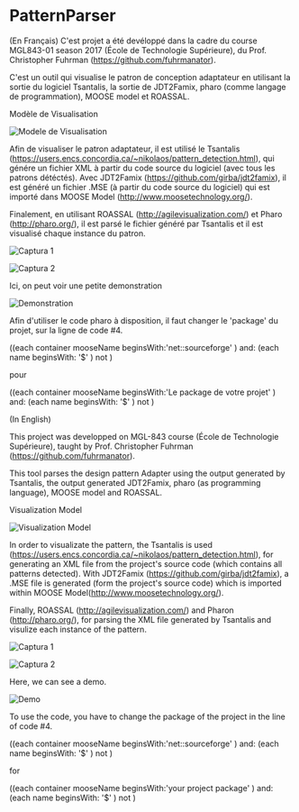 # PatternParser

(En Français)
C'est projet a été devéloppé dans la cadre du course MGL843-01 season 2017 (École de Technologie Supérieure), du Prof. Christopher Fuhrman (https://github.com/fuhrmanator).

C'est un outil qui visualise le patron de conception adaptateur en utilisant la sortie du logiciel Tsantalis, la sortie de JDT2Famix, pharo (comme langage de programmation), MOOSE model et ROASSAL.

Modèle de Visualisation 

![Modele de Visualisation](https://github.com/tebo93/PatternParser/blob/master/imagen%20modelo%20de%20visualisation.PNG)

Afin de visualiser le patron adaptateur, il est utilisé le Tsantalis (https://users.encs.concordia.ca/~nikolaos/pattern_detection.html), qui génére un fichier XML à partir du code source du logiciel (avec tous les patrons détéctés). Avec JDT2Famix (https://github.com/girba/jdt2famix), il est généré un fichier .MSE (à partir du code source du logiciel) qui est importé dans MOOSE Model (http://www.moosetechnology.org/).

Finalement, en utilisant ROASSAL (http://agilevisualization.com/) et Pharo (http://pharo.org/), il est parsé le fichier généré par Tsantalis et il est visualisé chaque instance du patron.


![Captura 1](https://github.com/tebo93/PatternParser/blob/master/Capture%201.PNG)

![Captura 2](https://github.com/tebo93/PatternParser/blob/master/Captura%202.PNG)

Ici, on peut voir une petite demonstration

![Demonstration](https://youtu.be/FaypkVeFVpQ)

Afin d'utiliser le code pharo à disposition, il faut changer le 'package' du projet, sur la ligne de code #4.

((each container mooseName beginsWith:'net::sourceforge' ) and: (each name beginsWith: '$' ) not )

pour

((each container mooseName beginsWith:'Le package de votre projet' ) and: (each name beginsWith: '$' ) not )

(In English)

This project was developped on MGL-843 course (École de Technologie Supérieure), taught by Prof. Christopher Fuhrman (https://github.com/fuhrmanator).

This tool parses the design pattern Adapter using the output generated by Tsantalis, the output generated JDT2Famix, pharo (as programming language), MOOSE model and ROASSAL.

Visualization Model

![Visualization Model](https://github.com/tebo93/PatternParser/blob/master/imagen%20modelo%20de%20visualisation.PNG)

In order to visualizate the pattern, the Tsantalis is used (https://users.encs.concordia.ca/~nikolaos/pattern_detection.html), for generating an XML file from the project's source code (which contains all patterns detected). With JDT2Famix (https://github.com/girba/jdt2famix), a .MSE file is generated (form the project's source code) which is imported within MOOSE Model(http://www.moosetechnology.org/).

Finally, ROASSAL (http://agilevisualization.com/) and Pharon (http://pharo.org/), for parsing the XML file generated by Tsantalis and visulize each instance of the pattern.

![Captura 1](https://github.com/tebo93/PatternParser/blob/master/Capture%201.PNG)

![Captura 2](https://github.com/tebo93/PatternParser/blob/master/Captura%202.PNG)

Here, we can see a demo.

![Demo](https://youtu.be/FaypkVeFVpQ)

To use the code, you have to change the package of the project in the line of code #4.

((each container mooseName beginsWith:'net::sourceforge' ) and: (each name beginsWith: '$' ) not )

for

((each container mooseName beginsWith:'your project package' ) and: (each name beginsWith: '$' ) not )


